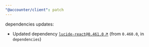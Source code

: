 ```yaml
---
"@accounter/client": patch
---
```

dependencies updates:
  - Updated dependency [`lucide-react@0.461.0` ↗︎](https://www.npmjs.com/package/lucide-react/v/0.461.0) (from `0.460.0`, in `dependencies`)
